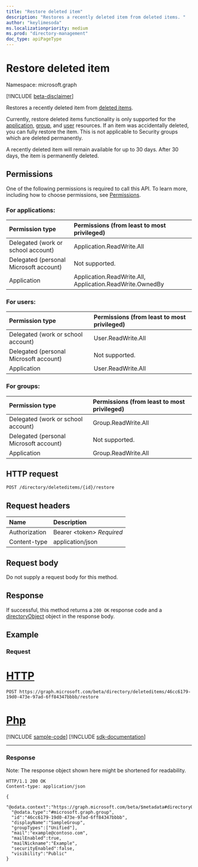 ```yaml
---
title: "Restore deleted item"
description: "Restores a recently deleted item from deleted items. "
author: "keylimesoda"
ms.localizationpriority: medium
ms.prod: "directory-management"
doc_type: apiPageType
---
```


# Restore deleted item

Namespace: microsoft.graph

[!INCLUDE [beta-disclaimer](../../includes/beta-disclaimer.md)]

Restores a recently deleted item from [deleted items](../resources/directory.md). 

Currently, restore deleted items functionality is only supported for the [application](../resources/application.md), [group](../resources/group.md), and [user](../resources/user.md) resources. If an item was accidentally deleted, you can fully restore the item. This is not applicable to Security groups which are deleted permanently.

A recently deleted item will remain available for up to 30 days. After 30 days, the item is permanently deleted.

## Permissions
One of the following permissions is required to call this API. To learn more, including how to choose permissions, see [Permissions](/graph/permissions-reference).

### For applications:

|Permission type      | Permissions (from least to most privileged)              |
|:--------------------|:---------------------------------------------------------|
|Delegated (work or school account) | Application.ReadWrite.All     |
|Delegated (personal Microsoft account) | Not supported.    |
|Application | Application.ReadWrite.All, Application.ReadWrite.OwnedBy |


### For users:

|Permission type      | Permissions (from least to most privileged)              |
|:--------------------|:---------------------------------------------------------|
|Delegated (work or school account) | User.ReadWrite.All |
|Delegated (personal Microsoft account) | Not supported. |
|Application | User.ReadWrite.All |

### For groups:

|Permission type      | Permissions (from least to most privileged)              |
|:--------------------|:---------------------------------------------------------|
|Delegated (work or school account) | Group.ReadWrite.All |
|Delegated (personal Microsoft account) | Not supported.    |
|Application | Group.ReadWrite.All |

## HTTP request
<!-- { "blockType": "ignored" } -->
```http
POST /directory/deleteditems/{id}/restore
```

## Request headers
| Name       | Description|
|:---------------|:----------|
| Authorization  | Bearer &lt;token&gt; *Required*|
| Content-type | application/json |

## Request body
Do not supply a request body for this method.

## Response

If successful, this method returns a `200 OK` response code and a [directoryObject](../resources/directoryobject.md) object in the response body.

## Example
### Request


# [HTTP](#tab/http)
<!-- {
  "blockType": "request",
  "name": "create_directoryobject_from_directory"
}-->
```http
POST https://graph.microsoft.com/beta/directory/deleteditems/46cc6179-19d0-473e-97ad-6ff84347bbbb/restore
```

# [Php](#tab/php)
[!INCLUDE [sample-code](../includes/snippets/php/create-directoryobject-from-directory-php-snippets.md)]
[!INCLUDE [sdk-documentation](../includes/snippets/snippets-sdk-documentation-link.md)]

---

### Response
Note: The response object shown here might be shortened for readability.
<!-- {
  "blockType": "response",
  "truncated": true,
  "@odata.type": "microsoft.graph.directoryObject"
} -->
```http
HTTP/1.1 200 OK
Content-type: application/json

{
  "@odata.context":"https://graph.microsoft.com/beta/$metadata#directoryObjects/$entity",
  "@odata.type":"#microsoft.graph.group",
  "id":"46cc6179-19d0-473e-97ad-6ff84347bbbb",
  "displayName":"SampleGroup",
  "groupTypes":["Unified"],
  "mail":"example@contoso.com",
  "mailEnabled":true,
  "mailNickname":"Example",
  "securityEnabled":false,
  "visibility":"Public"
}
```

<!-- uuid: 8fcb5dbc-d5aa-4681-8e31-b001d5168d79
2015-10-25 14:57:30 UTC -->
<!--
{
  "type": "#page.annotation",
  "description": "Create deletedItem",
  "keywords": "",
  "section": "documentation",
  "tocPath": "",
  "suppressions": [
  ]
}
-->


